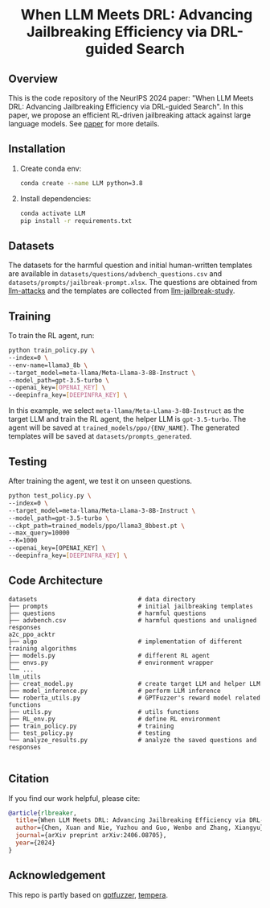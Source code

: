 <p align="center">
<h1 align="center"><img align="center">
<strong>When LLM Meets DRL: Advancing Jailbreaking Efficiency via DRL-guided Search
</strong>
</h1>
</p>


## Overview

This is the code repository of the NeurIPS 2024 paper: "When LLM Meets DRL: Advancing Jailbreaking Efficiency via DRL-guided Search". In this paper, we propose an efficient RL-driven jailbreaking attack against large language models. See [paper](https://arxiv.org/abs/2406.08705) for more details.

## Installation

1. Create conda env: 

   ```bash
   conda create --name LLM python=3.8
   ```

2. Install dependencies:

   ```bash
   conda activate LLM
   pip install -r requirements.txt
   ```

## Datasets

The datasets for the harmful question and initial human-written templates are available in `datasets/questions/advbench_questions.csv` and `datasets/prompts/jailbreak-prompt.xlsx`. The questions are obtained from [llm-attacks](https://github.com/llm-attacks/llm-attacks/blob/main/data/advbench/harmful_behaviors.csv) and the templates are collected from [llm-jailbreak-study](https://sites.google.com/view/llm-jailbreak-study).

## Training

To train the RL agent, run:

```bash
python train_policy.py \
--index=0 \
--env-name=llama3_8b \
--target_model=meta-llama/Meta-Llama-3-8B-Instruct \
--model_path=gpt-3.5-turbo \
--openai_key=[OPENAI_KEY] \
--deepinfra_key=[DEEPINFRA_KEY] \
```

In this example, we select `meta-llama/Meta-Llama-3-8B-Instruct` as the target LLM and train the RL agent, the helper LLM is `gpt-3.5-turbo`. The agent will be saved at `trained_models/ppo/{ENV_NAME}`. The generated templates will be saved at `datasets/prompts_generated`.

## Testing

After training the agent, we test it on unseen questions. 

```bash
python test_policy.py \
--index=0 \
--target_model=meta-llama/Meta-Llama-3-8B-Instruct \
--model_path=gpt-3.5-turbo \
--ckpt_path=trained_models/ppo/llama3_8bbest.pt \
--max_query=10000
--K=1000
--openai_key=[OPENAI_KEY] \
--deepinfra_key=[DEEPINFRA_KEY] \
```

## Code Architecture

```
datasets                            # data directory
├── prompts                         # initial jailbreaking templates
├── questions                       # harmful questions
├── advbench.csv                    # harmful questions and unaligned responses
a2c_ppo_acktr
├── algo                            # implementation of different training algorithms
├── models.py                       # different RL agent
├── envs.py                         # environment wrapper
└── ...
llm_utils
├── creat_model.py                  # create target LLM and helper LLM
├── model_inference.py              # perform LLM inference
└── roberta_utils.py                # GPTFuzzer's reward model related functions
├── utils.py                        # utils functions
├── RL_env.py                       # define RL environment
├── train_policy.py                 # training
├── test_policy.py                  # testing
└── analyze_results.py              # analyze the saved questions and responses
 
```

## Citation

If you find our work helpful, please cite:

```bibtex
@article{rlbreaker,
  title={When LLM Meets DRL: Advancing Jailbreaking Efficiency via DRL-guided Search},
  author={Chen, Xuan and Nie, Yuzhou and Guo, Wenbo and Zhang, Xiangyu},
  journal={arXiv preprint arXiv:2406.08705},
  year={2024}
}
```

## Acknowledgement

This repo is partly based on [gptfuzzer](https://github.com/sherdencooper/GPTFuzz/tree/master), [tempera](https://github.com/tianjunz/TEMPERA).
